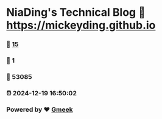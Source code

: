 # NiaDing's Technical Blog  :link: https://mickeyding.github.io 
### :page_facing_up: [15](https://mickeyding.github.io/tag.html) 
### :speech_balloon: 1 
### :hibiscus: 53085 
### :alarm_clock: 2024-12-19 16:50:02 
### Powered by :heart: [Gmeek](https://github.com/Meekdai/Gmeek)
